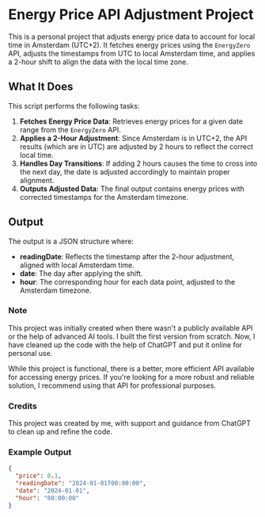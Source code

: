 # Energy Price API Adjustment Project

This is a personal project that adjusts energy price data to account for local time in Amsterdam (UTC+2). It fetches energy prices using the `EnergyZero` API, adjusts the timestamps from UTC to local Amsterdam time, and applies a 2-hour shift to align the data with the local time zone.

## What It Does

This script performs the following tasks:

1. **Fetches Energy Price Data**: Retrieves energy prices for a given date range from the `EnergyZero` API.
2. **Applies a 2-Hour Adjustment**: Since Amsterdam is in UTC+2, the API results (which are in UTC) are adjusted by 2 hours to reflect the correct local time.
3. **Handles Day Transitions**: If adding 2 hours causes the time to cross into the next day, the date is adjusted accordingly to maintain proper alignment.
4. **Outputs Adjusted Data**: The final output contains energy prices with corrected timestamps for the Amsterdam timezone.

## Output

The output is a JSON structure where:
- **readingDate**: Reflects the timestamp after the 2-hour adjustment, aligned with local Amsterdam time.
- **date**: The day after applying the shift.
- **hour**: The corresponding hour for each data point, adjusted to the Amsterdam timezone.

### Note
This project was initially created when there wasn't a publicly available API or the help of advanced AI tools. I built the first version from scratch. Now, I have cleaned up the code with the help of ChatGPT and put it online for personal use.

While this project is functional, there is a better, more efficient API available for accessing energy prices. If you're looking for a more robust and reliable solution, I recommend using that API for professional purposes.

### Credits
This project was created by me, with support and guidance from ChatGPT to clean up and refine the code.

### Example Output

```json
{
  "price": 0.1,
  "readingDate": "2024-01-01T00:00:00",
  "date": "2024-01-01",
  "hour": "00:00:00"
}
